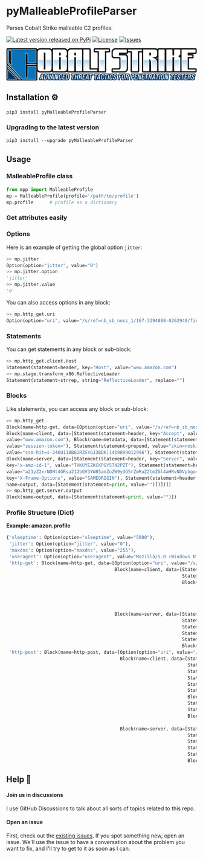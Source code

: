 # pyMalleableProfileParser
Parses Cobalt Strike malleable C2 profiles.

[![Latest version released on PyPi](https://img.shields.io/pypi/v/pymalleableprofileparser?style=flat-square)](https://pypi.org/project/pyMalleableProfileParser/)
[![License](https://img.shields.io/github/license/brett-fitz/pyMalleableProfileParser?style=flat-square)](https://github.com/brett-fitz/pyMalleableProfileParser/blob/main/LICENSE)
[![Issues](https://img.shields.io/github/issues/brett-fitz/pyMalleableProfileParser?style=flat-square)](https://github.com/brett-fitz/pyMalleableProfileParser/issues)

![Cobalt Strike Logo](https://raw.githubusercontent.com/brett-fitz/pyMalleableProfileParser/main/cobalt-strike-logo.png)


## Installation :gear:
```shell
pip3 install pyMalleableProfileParser
```

### Upgrading to the latest version
```shell
pip3 install --upgrade pyMalleableProfileParser
```


## Usage

### MalleableProfile class
```python
from mpp import MalleableProfile
mp = MalleableProfile(profile='/path/to/profile')
mp.profile      # profile as a dictionary
```

### Get attributes easily

### Options
Here is an example of getting the global option `jitter`:
```python
>> mp.jitter        
Option(option="jitter", value="0")
>> mp.jitter.option
'jitter'
>> mp.jitter.value
'0'
```
You can also access options in any block:
```python
>> mp.http_get.uri
Option(option="uri", value="/s/ref=nb_sb_noss_1/167-3294888-0262949/field-keywords=books")
```

### Statements
You can get statements in any block or sub-block:
```python
>> mp.http_get.client.Host
Statement(statement=header, key="Host", value="www.amazon.com")
>> mp.stage.transform_x86.ReflectiveLoader
Statement(statement=strrep, string="ReflectiveLoader", replace="")
```

### Blocks
Like statements, you can access any block or sub-block:
```python
>> mp.http_get
Block(name=http-get, data=[Option(option="uri", value="/s/ref=nb_sb_noss_1/167-3294888-0262949/field-keywords=books"), 
Block(name=client, data=[Statement(statement=header, key="Accept", value="*/*"), Statement(statement=header, key="Host", 
value="www.amazon.com"), Block(name=metadata, data=[Statement(statement=base64, value=""), Statement(statement=prepend, 
value="session-token="), Statement(statement=prepend, value="skin=noskin;"), Statement(statement=append, 
value="csm-hit=s-24KU11BB82RZSYGJ3BDK|1419899012996"), Statement(statement=header, key="Cookie", value="")])]), 
Block(name=server, data=[Statement(statement=header, key="Server", value="Server"), Statement(statement=header, 
key="x-amz-id-1", value="THKUYEZKCKPGY5T42PZT"), Statement(statement=header, key="x-amz-id-2", 
value="a21yZ2xrNDNtdGRsa212bGV3YW85amZuZW9ydG5rZmRuZ2tmZGl4aHRvNDVpbgo="), Statement(statement=header, 
key="X-Frame-Options", value="SAMEORIGIN"), Statement(statement=header, key="Content-Encoding", value="gzip"), Block(
name=output, data=[Statement(statement=print, value="")])])])
>> mp.http_get.server.output
Block(name=output, data=[Statement(statement=print, value="")])
```


### Profile Structure (Dict)

**Example: amazon.profile**
```python
{'sleeptime': Option(option="sleeptime", value="5000"),
 'jitter': Option(option="jitter", value="0"),
 'maxdns': Option(option="maxdns", value="255"),
 'useragent': Option(option="useragent", value="Mozilla/5.0 (Windows NT 6.1; WOW64; Trident/7.0; rv:11.0) like Gecko"),
 'http-get': Block(name=http-get, data=[Option(option="uri", value="/s/ref=nb_sb_noss_1/167-3294888-0262949/field-keywords=books"), 
                                        Block(name=client, data=[Statement(statement=header, key="Accept", value="*/*"), 
                                                                 Statement(statement=header, key="Host", value="www.amazon.com"), 
                                                                 Block(name=metadata, data=[Statement(statement=base64, value=""), 
                                                                                            Statement(statement=prepend, value="session-token="), 
                                                                                            Statement(statement=prepend, value="skin=noskin;"), 
                                                                                            Statement(statement=append, value="csm-hit=s-24KU11BB82RZSYGJ3BDK|1419899012996"), 
                                                                                            Statement(statement=header, key="Cookie", value="")])]), 
                                        Block(name=server, data=[Statement(statement=header, key="Server", value="Server"), 
                                                                 Statement(statement=header, key="x-amz-id-1", value="THKUYEZKCKPGY5T42PZT"), 
                                                                 Statement(statement=header, key="x-amz-id-2", value="a21yZ2xrNDNtdGRsa212bGV3YW85amZuZW9ydG5rZmRuZ2tmZGl4aHRvNDVpbgo="), 
                                                                 Statement(statement=header, key="X-Frame-Options", value="SAMEORIGIN"), 
                                                                 Statement(statement=header, key="Content-Encoding", value="gzip"), 
                                                                 Block(name=output, data=[Statement(statement=print, value="")])])]),
 'http-post': Block(name=http-post, data=[Option(option="uri", value="/N4215/adj/amzn.us.sr.aps"), 
                                          Block(name=client, data=[Statement(statement=header, key="Accept", value="*/*"), 
                                                                   Statement(statement=header, key="Content-Type", value="text/xml"), 
                                                                   Statement(statement=header, key="X-Requested-With", value="XMLHttpRequest"), 
                                                                   Statement(statement=header, key="Host", value="www.amazon.com"), 
                                                                   Statement(statement=parameter, key="sz", value="160x600"), 
                                                                   Statement(statement=parameter, key="oe", value="oe=ISO-8859-1;"), 
                                                                   Block(name=id, data=[Statement(statement=parameter, key="sn", value="")]), 
                                                                   Statement(statement=parameter, key="s", value="3717"), 
                                                                   Statement(statement=parameter, key="dc_ref", value="http%3A%2F%2Fwww.amazon.com"), 
                                                                   Block(name=output, data=[Statement(statement=base64, value=""), 
                                                                                            Statement(statement=print, value="")])]), 
                                          Block(name=server, data=[Statement(statement=header, key="Server", value="Server"), 
                                                                   Statement(statement=header, key="x-amz-id-1", value="THK9YEZJCKPGY5T42OZT"), 
                                                                   Statement(statement=header, key="x-amz-id-2", value="a21JZ1xrNDNtdGRsa219bGV3YW85amZuZW9zdG5rZmRuZ2tmZGl4aHRvNDVpbgo="), 
                                                                   Statement(statement=header, key="X-Frame-Options", value="SAMEORIGIN"), 
                                                                   Statement(statement=header, key="x-ua-compatible", value="IE=edge"), 
                                                                   Block(name=output, data=[Statement(statement=print, value="")])])])}
```

## Help :construction_worker:

#### Join us in discussions
I use GitHub Discussions to talk about all sorts of topics related to this repo.

#### Open an issue
First, check out the [existing issues](https://github.com/brett-fitz/pyMalleableProfileParser/issues). If you spot 
something new, open an issue. We'll use the issue to have a conversation about the problem you want to fix, and I'll 
try to get to it as soon as I can.